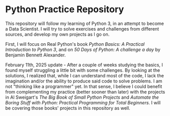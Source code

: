 # Python Practice Repository

This repository will follow my learning of Python 3, in an attempt to become a Data Scientist. I will try to solve exercises and challenges from different sources, and develop my own projects as I go on.

First, I will focus on Real Python's book _Python Basics: A Practical Introduction to Python 3_, and on _50 Days of Python: A challenge a day_ by Benjamin Bennett Alexander.

February 11th, 2025 update - After a couple of weeks studying the basics, I found myself struggling a little bit with some challenges. By looking at the solutions, I realized that, while I can understand most of the code, I lack the imagination and/or the ability to produce said code to solve problems. I am not "thinking like a programmer" yet. In that sense, I believe I could benefit from complementing my practice (better sooner than later) with the projects in Al Sweigart's _The Big Book of Small Python Projects_ and _Automate the Boring Stuff with Python: Practical Programming for Total Beginners_. I will be covering those books' projects in this repository as well.
